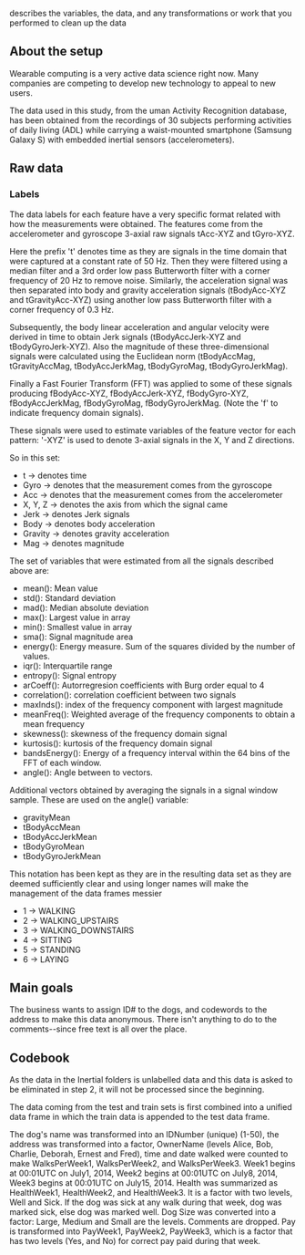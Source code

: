 describes the variables, the data, and any transformations or work that you performed to clean up the data

## About the setup

Wearable computing is a very active data science right now. Many companies are competing to develop new technology to appeal to new users.

The data used in this study, from the uman Activity Recognition database, has been obtained from the recordings of 30 subjects performing activities of daily living (ADL) while carrying a waist-mounted smartphone (Samsung Galaxy S) with embedded inertial sensors (accelerometers).

## Raw data

### Labels

The data labels for each feature have a very specific format related with how the measurements were obtained. The features come from the accelerometer and gyroscope 3-axial raw signals tAcc-XYZ and tGyro-XYZ.

Here the prefix 't' denotes time as they are signals in the time domain that were captured at a constant rate of 50 Hz. Then they were filtered using a median filter and a 3rd order low pass Butterworth filter with a corner frequency of 20 Hz to remove noise. Similarly, the acceleration signal was then separated into body and gravity acceleration signals (tBodyAcc-XYZ and tGravityAcc-XYZ) using another low pass Butterworth filter with a corner frequency of 0.3 Hz.

Subsequently, the body linear acceleration and angular velocity were derived in time to obtain Jerk signals (tBodyAccJerk-XYZ and tBodyGyroJerk-XYZ). Also the magnitude of these three-dimensional signals were calculated using the Euclidean norm (tBodyAccMag, tGravityAccMag, tBodyAccJerkMag, tBodyGyroMag, tBodyGyroJerkMag). 

Finally a Fast Fourier Transform (FFT) was applied to some of these signals producing fBodyAcc-XYZ, fBodyAccJerk-XYZ, fBodyGyro-XYZ, fBodyAccJerkMag, fBodyGyroMag, fBodyGyroJerkMag. (Note the 'f' to indicate frequency domain signals). 

These signals were used to estimate variables of the feature vector for each pattern: '-XYZ' is used to denote 3-axial signals in the X, Y and Z directions.

So in this set:

* t -> denotes time
* Gyro -> denotes that the measurement comes from the gyroscope
* Acc -> denotes that the measurement comes from the accelerometer
* X, Y, Z -> denotes the axis from which the signal came
* Jerk -> denotes Jerk signals
* Body -> denotes body acceleration
* Gravity -> denotes gravity acceleration
* Mag -> denotes magnitude

The set of variables that were estimated from all the signals described above are: 

* mean(): Mean value
* std(): Standard deviation
* mad(): Median absolute deviation 
* max(): Largest value in array
* min(): Smallest value in array
* sma(): Signal magnitude area
* energy(): Energy measure. Sum of the squares divided by the number of values. 
* iqr(): Interquartile range 
* entropy(): Signal entropy
* arCoeff(): Autorregresion coefficients with Burg order equal to 4
* correlation(): correlation coefficient between two signals
* maxInds(): index of the frequency component with largest magnitude
* meanFreq(): Weighted average of the frequency components to obtain a mean frequency
* skewness(): skewness of the frequency domain signal 
* kurtosis(): kurtosis of the frequency domain signal 
* bandsEnergy(): Energy of a frequency interval within the 64 bins of the FFT of each window.
* angle(): Angle between to vectors.

Additional vectors obtained by averaging the signals in a signal window sample. These are used on the angle() variable:

* gravityMean
* tBodyAccMean
* tBodyAccJerkMean
* tBodyGyroMean
* tBodyGyroJerkMean

This notation has been kept as they are in the resulting data set as they are deemed sufficiently clear and using longer names will make the management of the data frames messier



* 1 -> WALKING
* 2 -> WALKING_UPSTAIRS
* 3 -> WALKING_DOWNSTAIRS
* 4 -> SITTING
* 5 -> STANDING
* 6 -> LAYING

## Main goals

The business wants to assign ID# to the dogs, and codewords to the address to make this data anonymous. There isn't anything to do to the comments--since free text is all over the place.

## Codebook

As the data in the Inertial folders is unlabelled data and this data is asked to be eliminated in step 2, it will not be processed since the beginning.

The data coming from the test and train sets is first combined into a unified data frame in which the train data is appended to the test data frame.



The dog's name was transformed into an IDNumber (unique) (1-50), the address was transformed into a factor, OwnerName (levels Alice, Bob, Charlie, Deborah, Ernest and Fred), time and date walked were counted to make WalksPerWeek1, WalksPerWeek2, and WalksPerWeek3. Week1 begins at 00:01UTC on July1, 2014, Week2 begins at 00:01UTC on July8, 2014, Week3 begins at 00:01UTC on July15, 2014. Health was summarized as HealthWeek1, HealthWeek2, and HealthWeek3. It is a factor with two levels, Well and Sick. If the dog was sick at any walk during that week, dog was marked sick, else dog was marked well. Dog Size was converted into a factor: Large, Medium and Small are the levels. Comments are dropped. Pay is transformed into PayWeek1, PayWeek2, PayWeek3, which is a factor that has two levels (Yes, and No) for correct pay paid during that week.

